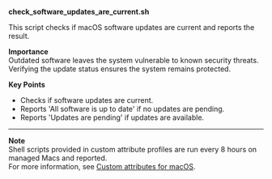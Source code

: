 **check_software_updates_are_current.sh**

This script checks if macOS software updates are current and reports the result.

**Importance**  
Outdated software leaves the system vulnerable to known security threats. Verifying the update status ensures the system remains protected.

**Key Points**  
- Checks if software updates are current.  
- Reports 'All software is up to date' if no updates are pending.  
- Reports 'Updates are pending' if updates are available.

---

**Note**  
Shell scripts provided in custom attribute profiles are run every 8 hours on managed Macs and reported.  
For more information, see [Custom attributes for macOS](https://learn.microsoft.com/en-us/mem/intune/apps/macos-shell-scripts#custom-attributes-for-macos).
